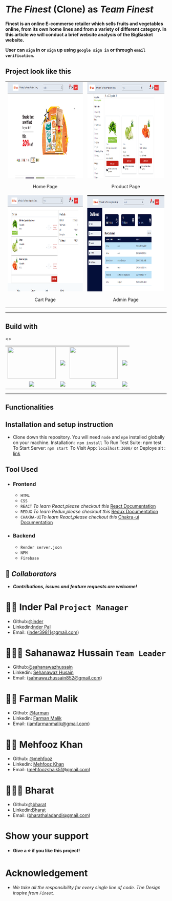 # _The Finest_ (Clone) as _Team Finest_

**Finest is an online E-commerse retailer which sells fruits and vegetables online, from its own home lines and from a variety of different category. In this article we will conduct a brief website analysis of the BigBasket website.**

**User can `sign` in or `sign` up using `google sign in` or through `email verification`.**

## Project look like this

<table  align=center >
<td align=center><img src="https://github.com/Sahnawaz7hussain/dependent-account-1105/blob/master/Assests/image3.png?raw=true" alt="womansPage"  height=300   width=450 />
<p>Home Page</p>
</td>
<td align=center><img src="https://github.com/Sahnawaz7hussain/dependent-account-1105/blob/master/Assests/image1.png?raw=true" alt="womansPage"  height=300   width=450 />
<p>Product Page</p>
</td>
<tr>
 <td align=center><img src="https://github.com/Sahnawaz7hussain/dependent-account-1105/blob/master/Assests/image2.png?raw=true" alt="womansPage"  height=300   width=450 />
<p>Cart Page</p>
</td>
<td align=center><img src="https://github.com/Sahnawaz7hussain/dependent-account-1105/blob/master/Assests/image4.png?raw=true" alt="womansPage"  height=300   width=450 />
<p>Admin Page</p>
</td>

</table>
<hr>

## Build with

<table  align=center>
 <td align=center> <img src="https://upload.wikimedia.org/wikipedia/commons/thumb/d/d9/Node.js_logo.svg/1280px-Node.js_logo.svg.png"  height=100   width=150 ></td>
     <td align=center> <img src="https://upload.wikimedia.org/wikipedia/commons/thumb/a/a7/React-icon.svg/1280px-React-icon.svg.png" height=100   ></td>
    <td align=center> <img src="https://upload.wikimedia.org/wikipedia/commons/4/49/Redux.png"  height=100   width=150 ></td>
     <td align=center> <img src="https://img.icons8.com/nolan/64/wikipedia.png"  height=100  ></td>
  </tr><><td align=center>  <img src="https://img.icons8.com/color/48/null/chakra-ui.png"   width=100  ></td>
   <td align=center> <img src="https://upload.wikimedia.org/wikipedia/commons/thumb/b/b2/Bootstrap_logo.svg/768px-Bootstrap_logo.svg.png"  height=100    ></td>
  <td align=center> <img src="https://git-scm.com/images/logos/downloads/Git-Icon-1788C.png"  height=100  ></td>
  <td align=center> <img src="https://img.icons8.com/plasticine/100/null/github.png"  height=100  ></td>

</table>

<hr/>

## Functionalities

## Installation and setup instruction

- Clone down this repository. You will need `node` and `npm` installed globally on your machine. Installation:` npm install` To Run Test Suite: npm test To Start Server: `npm start `To Visit App: `localhost:3000/` or Deploye sit : [link](https://strong-parfait-b1bad8.netlify.app)

## Tool Used

- ### **Frontend**
  - `HTML`
  - `CSS`
  - `REACT` _To learn React,please checkout this_ [React Documentation](https://reactjs.org/)
  - `REDUX` _To learn Redux,please checkout this_ [Redux Documentation](https://redux.js.org/)
  - `CHAKRA-UI`_To learn React,please checkout this_ [Chakra-ui Documentation](https://chakra-ui.com/)
- ### **Backend**
  - `Render server.json`
  - `NPM`
  - `Firebase`

<!-- - ### **Integration** -->

## 🤝 **_Collaborators_**

- **_Contributions, issues and feature requests are welcome!_**

# 🧔🏻 **Inder Pal** `Project Manager`

- Github:[@inder](https://github.com/Inder-Pal-github)
- Linkedin:[Inder Pal](https://www.linkedin.com/in/inder231/)
- Email: (inder39811@gmail.com)

# 🧑🏻‍🦰 **Sahanawaz Hussain** `Team Leader`

- Github:[@sahanawazhussain](https://github.com/Sahnawaz7hussain)
- Linkedin: [Sehanawaz Husain](https://www.linkedin.com/in/md-ali11/)
- Email: (sahnawazhussain852@gmail.com)

# 🧑🏻 **Farman Malik**

- Github: [@farman](https://github.com/farmanfirnas)
- Linkedin: [Farman Malik](https://www.linkedin.com/in/farmanarsh)
- Email: (iamfarmanmalik@gmail.com)

# 👨🏻 **Mehfooz Khan**

- Github: [@mehfooz](https://github.com/mehfoozkhangithub)
- Linkedin: [Mehfooz Khan](https://www.linkedin.com/in/mehfoozkhan51/)
- Email: (mehfoozshaik51@gmail.com)

# 👱🏻‍♂️ **Bharat**

- Github:[@bharat](https://github.com/bharathaladandi)
- Linkedin:[Bharat](https://www.linkedin.com/in/bharat-b-99a680242/)
- Email: (bharathaladandi@gmail.com)

<!-- # 🧒🏻 **Bhupendra Kumar chandrakar**

- Github:[@Bhupendra](https://github.com/bkcjanta)
- Linkedin:[Bhupendra](https://www.linkedin.com/mwlite/in/bhupendra-kumar-chandrakar)
- Email: (bhupendrafbook@gmail.com) -->

# Show your support

- **Give a ⭐️ if you like this project!**

# Acknowledgement

- _We take all the responsibility for every single line of code. The Design inspire from `Finest`._
